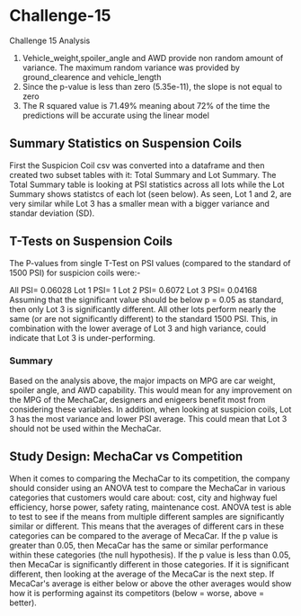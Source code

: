 # Challenge-15
Challenge 15 Analysis

1. Vehicle_weight,spoiler_angle and AWD provide non random amount of variance. The maximum random variance was provided by ground_clearence and vehicle_length
2. Since the p-value is less than zero (5.35e-11), the slope is not equal to zero
3. The R squared value is 71.49% meaning about 72% of the time the predictions will be accurate using the linear model


## Summary Statistics on Suspension Coils
First the Suspicion Coil csv was converted into a dataframe and then created two subset tables with it: Total Summary and Lot Summary. The Total Summary table is looking at PSI statistics across all lots while the Lot Summary shows statistcs of each lot (seen below). As seen, Lot 1 and 2, are very similar while Lot 3 has a smaller mean with a bigger variance and standar deviation (SD).

## T-Tests on Suspension Coils
The P-values from single T-Test on PSI values (compared to the standard of 1500 PSI) for suspicion coils were:-

All PSI= 0.06028
Lot 1 PSI= 1
Lot 2 PSI= 0.6072
Lot 3 PSI= 0.04168
Assuming that the significant value should be below p = 0.05 as standard, then only Lot 3 is significantly different. All other lots perform nearly the same (or are not significantly different) to the standard 1500 PSI. This, in combination with the lower average of Lot 3 and high variance, could indicate that Lot 3 is under-performing.

### Summary
Based on the analysis above, the major impacts on MPG are car weight, spoiler angle, and AWD capability. This would mean for any improvement on the MPG of the MechaCar, designers and enigeers benefit most from considering these variables. In addition, when looking at suspicion coils, Lot 3 has the most variance and lower PSI average. This could mean that Lot 3 should not be used within the MechaCar.


## Study Design: MechaCar vs Competition
When it comes to comparing the MechaCar to its competition, the company should consider using an ANOVA test to compare the MechaCar in various categories that customers would care about: cost, city and highway fuel efficiency, horse power, safety rating, maintenance cost. ANOVA test is able to test to see if the means from multiple different samples are significantly similar or different. This means that the averages of different cars in these categories can be compared to the average of MecaCar. If the p value is greater than 0.05, then MecaCar has the same or similar performance within these categories (the null hypothesis). If the p value is less than 0.05, then MecaCar is significantly different in those categories. If it is significant different, then looking at the average of the MecaCar is the next step. If MecaCar's average is either below or above the other averages would show how it is performing against its competitors (below = worse, above = better).
